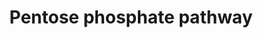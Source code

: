 ---
annotations:
- type: Pathway Ontology
  value: pentose phosphate pathway
authors:
- Kdahlquist
- MaintBot
- Ddigles
- Khanspers
- Mkutmon
- Eweitz
description: ''
last-edited: 2021-05-24
organisms:
- Danio rerio
redirect_from:
- /index.php/Pathway:WP122
- /instance/WP122
schema-jsonld:
- '@context': https://schema.org/
  '@id': https://wikipathways.github.io/pathways/WP122.html
  '@type': Dataset
  creator:
    '@type': Organization
    name: WikiPathways
  description: ''
  keywords:
  - pgd
  - TKT
  - rpia
  - taldo1
  - pgls
  - G6PD
  - rpe
  license: CC0
  name: Pentose phosphate pathway
seo: CreativeWork
title: Pentose phosphate pathway
wpid: WP122
---